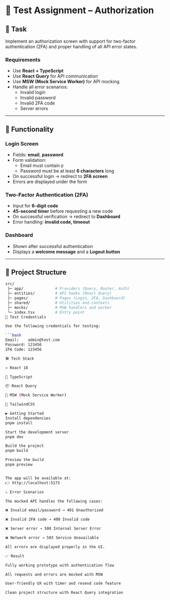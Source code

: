 # 🔐 Test Assignment – Authorization 

## 📌 Task
Implement an authorization screen with support for two-factor authentication (2FA) and proper handling of all API error states.

### Requirements
- Use **React + TypeScript**
- Use **React Query** for API communication
- Use **MSW (Mock Service Worker)** for API mocking
- Handle all error scenarios:
  - Invalid login
  - Invalid password
  - Invalid 2FA code
  - Server errors

---

## 🚀 Functionality

### Login Screen
- Fields: **email**, **password**
- Form validation:
  - Email must contain `@`
  - Password must be at least **6 characters** long
- On successful login → redirect to **2FA screen**
- Errors are displayed under the form

### Two-Factor Authentication (2FA)
- Input for **6-digit code**
- **45-second timer** before requesting a new code
- On successful verification → redirect to **Dashboard**
- Error handling: **invalid code, timeout**

### Dashboard
- Shown after successful authentication
- Displays a **welcome message** and a **Logout button**

---

## 📂 Project Structure
```bash
src/
 ├─ app/              # Providers (Query, Router, Auth)
 ├─ entities/         # API hooks (React Query)
 ├─ pages/            # Pages (Login, 2FA, Dashboard)
 ├─ shared/           # Utilities and contexts
 ├─ mocks/            # MSW handlers and worker
 └─ index.tsx         # Entry point
🔑 Test Credentials

Use the following credentials for testing:

```bash
Email:    admin@test.com
Password: 123456
2FA Code: 123456

🛠️ Tech Stack

⚛️ React 18

🔧 TypeScript

📦 React Query

🧩 MSW (Mock Service Worker)

🎨 TailwindCSS

▶️ Getting Started
Install dependencies
pnpm install

Start the development server
pnpm dev

Build the project
pnpm build

Preview the build
pnpm preview


The app will be available at:
👉 http://localhost:5173

⚠️ Error Scenarios

The mocked API handles the following cases:

❌ Invalid email/password → 401 Unauthorized

❌ Invalid 2FA code → 400 Invalid code

❌ Server error → 500 Internal Server Error

❌ Network error → 503 Service Unavailable

All errors are displayed properly in the UI.

✅ Result

Fully working prototype with authentication flow

All requests and errors are mocked with MSW

User-friendly UX with timer and resend code feature

Clean project structure with React Query integration
